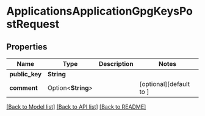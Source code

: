 # ApplicationsApplicationGpgKeysPostRequest

## Properties

Name | Type | Description | Notes
------------ | ------------- | ------------- | -------------
**public_key** | **String** |  | 
**comment** | Option<**String**> |  | [optional][default to ]

[[Back to Model list]](../README.md#documentation-for-models) [[Back to API list]](../README.md#documentation-for-api-endpoints) [[Back to README]](../README.md)



